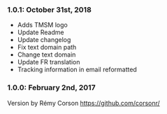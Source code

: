 ### 1.0.1: October 31st, 2018
* Adds TMSM logo
* Update Readme
* Update changelog
* Fix text domain path
* Change text domain
* Update FR translation
* Tracking information in email reformatted

### 1.0.0: February 2nd, 2017
Version by Rémy Corson https://github.com/corsonr/